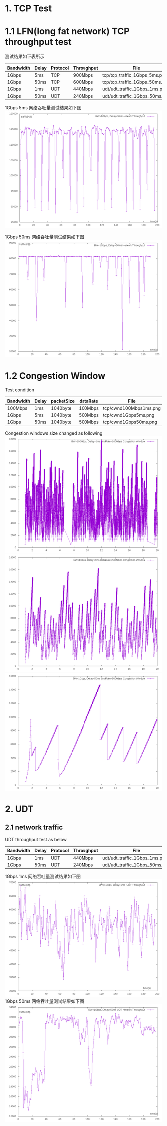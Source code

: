 # 1. TCP Test
# 1.1 LFN(long fat network) TCP throughput test
 测试结果如下表所示  

| Bandwidth | Delay | Protocol | Throughput |  File |
| --- | ---| --- | ---|  -- |
| 1Gbps | 5ms | TCP | 900Mbps |  tcp/tcp_traffic_1Gbps_5ms.png |
| 1Gbps | 50ms | TCP | 600Mbps |  tcp/tcp_traffic_1Gbps_50ms.png |
| 1Gbps | 1ms | UDT | 440Mbps | udt/udt_traffic_1Gbps_1ms.png |  
| 1Gbps | 50ms | UDT | 240Mbps | udt/udt_traffic_1Gbps_50ms.png |

1Gbps 5ms 网络吞吐量测试结果如下图  
![tcp/tcp_traffic_1Gbps_5ms.png](./tcp/tcp_traffic_1Gbps_5ms.png)

1Gbps 50ms 网络吞吐量测试结果如下图  
![tcp/tcp_traffic_1Gbps_50ms.png](./tcp/tcp_traffic_1Gbps_50ms.png)

# 1.2 Congestion Window
Test condition

| Bandwidth | Delay | packetSize  | dataRate | File |
| --- | ---| --- | --- | --- |  
| 100Mbps | 1ms | 1040byte | 100Mbps | tcp/cwnd100Mbps1ms.png |
| 1Gbps | 5ms | 1040byte | 500Mbps | tcp/cwnd1Gbps5ms.png |
| 1Gbps | 50ms | 1040byte | 500Mbps | tcp/cwnd1Gbps50ms.png |

Congestion windows size changed as following   
![tcp/cwnd100Mbps1ms.png](./tcp/cwnd100Mbps1ms.png)  
![tcp/cwnd1Gbps5ms.png](./tcp/cwnd1Gbps5ms.png)  
![tcp/cwnd1Gbps50ms.png](./tcp/cwnd1Gbps50ms.png)  

# 2. UDT  
## 2.1 network traffic  

UDT throughput test as below

| Bandwidth | Delay | Protocol | Throughput |  File |  
| --- | ---| --- | ---|  -- |  
| 1Gbps | 1ms | UDT | 440Mbps | udt/udt_traffic_1Gbps_1ms.png |  
| 1Gbps | 50ms | UDT | 240Mbps | udt/udt_traffic_1Gbps_50ms.png |  

1Gbps 1ms 网络吞吐量测试结果如下图  
![udt/udt_traffic_1Gbps_1ms.png](./udt/udt_traffic_1Gbps_1ms.png)  
1Gbps 50ms 网络吞吐量测试结果如下图  
![udt/udt_traffic_1Gbps_50ms.png](./udt/udt_traffic_1Gbps_50ms.png)  
